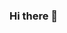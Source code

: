 ### Hi there 👋

<!--
**navillanueva/navillanueva** is a ✨ _special_ ✨ repository because its `README.md` (this file) appears on your GitHub profile.

- 🔭 I’m currently studying in Hanyang University in Seoul, South Korea 
- 🌱 I’m currently learning React Native for an app project in Software Engineering course.
- 🌱 I´m also learning R and python for a predicting algorithm in AI course.
- 👯 I’m looking to collaborate on ... anything that seems interesting! 
- 🤔 I’m looking for help with ... everything xd
- 💬 Ask me about ... anything
- 📫 How to reach me: ... [LinkedIn](https://www.linkedin.com/in/nicol%C3%A1s-arnedo-villanueva-454a36169/)
-->
